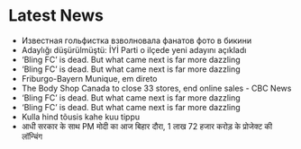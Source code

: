 # Latest News
-  Известная гольфистка взволновала фанатов фото в бикини
-  Adaylığı düşürülmüştü: İYİ Parti o ilçede yeni adayını açıkladı
-  ‘Bling FC’ is dead. But what came next is far more dazzling
-  ‘Bling FC’ is dead. But what came next is far more dazzling
-  Friburgo-Bayern Munique, em direto
-  The Body Shop Canada to close 33 stores, end online sales - CBC News
-  ‘Bling FC’ is dead. But what came next is far more dazzling
-  ‘Bling FC’ is dead. But what came next is far more dazzling
-  Kulla hind tõusis kahe kuu tippu
-  आधी सरकार के साथ PM मोदी का आज बिहार दौरा, 1 लाख 72 हजार करोड़ के प्रोजेक्ट की लॉन्चिंग
